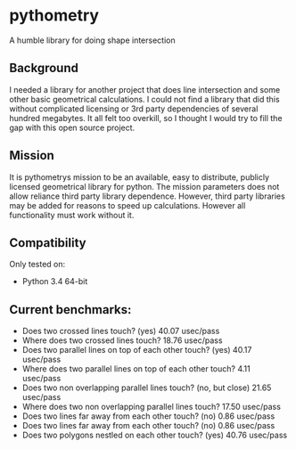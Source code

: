 # pythometry
A humble library for doing shape intersection

## Background
I needed a library for another project that does line intersection and some other basic geometrical calculations.
I could not find a library that did this without complicated licensing or 3rd party dependencies of several hundred
megabytes.
It all felt too overkill, so I thought I would try to fill the gap with this open source project.

## Mission
It is pythometrys mission to be an available, easy to distribute, publicly licensed geometrical library for python.
The mission parameters does not allow reliance third party library dependence. However, third party libraries may be
added for reasons to speed up calculations. However all functionality must work without it.

## Compatibility
Only tested on:
- Python 3.4 64-bit


## Current benchmarks:
- Does two crossed lines touch? (yes) 	 40.07 usec/pass
- Where does two crossed lines touch? 	 18.76 usec/pass
- Does two parallel lines on top of each other touch? (yes) 	 40.17 usec/pass
- Where does two parallel lines on top of each other touch? 	 4.11 usec/pass
- Does two non overlapping parallel lines touch? (no, but close) 	 21.65 usec/pass
- Where does two non overlapping parallel lines touch? 	 17.50 usec/pass
- Does two lines far away from each other touch? (no) 	 0.86 usec/pass
- Does two lines far away from each other touch? (no) 	 0.86 usec/pass
- Does two polygons nestled on each other touch? (yes) 	 40.76 usec/pass

